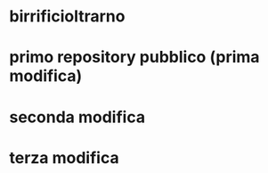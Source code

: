 ﻿# birrificioltrarno
# primo repository pubblico (prima modifica)
# seconda modifica
# terza modifica

